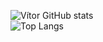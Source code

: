 

![Vítor GitHub stats](https://github-readme-stats.vercel.app/api?username=vitorDev879&show_icons=true&theme=dracula)<br>
![Top Langs](https://github-readme-stats.vercel.app/api/top-langs/?username=vitorDev879&exclude_repo=github-readme-stats,anuraghazra.github.io)
